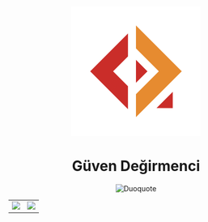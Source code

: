 <p align="center">
  <a href="https://www.linkedin.com/in/duoquote/">
    <img width="256" src="logo.png" alt="Stackoverflow Reputation" />
  </a>
</p>

<h1 align="center">
  <b>Güven Değirmenci</b>
</h1>

<p align="center">
  <img src="https://github-profile-trophy.vercel.app/?username=Duoquote&theme=dark_lover&margin-w=8&no-frame=true&column=6" alt="Duoquote" />
</p>

<table>
  <tbody>
    <tr>
      <td style="width: 50%;">
        <img src="https://github-readme-stats.vercel.app/api/wakatime?username=duoquote&theme=dark&layout=compact&langs_count=8&custom_title=Coding%20Time%20Stats" />
      </td>
      <td style="width: 50%;">
        <img src="https://github-readme-stats.vercel.app/api?username=duoquote&line_height=24.7&count_private=true&include_all_commits&show_icons=true&theme=dark&custom_title=Github%20Stats" />
      </td>
    </tr>
  </tbody>
</table>
